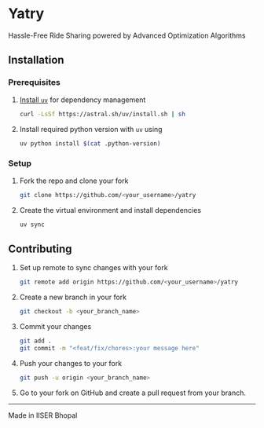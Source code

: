 # Yatry

Hassle-Free Ride Sharing powered by Advanced Optimization Algorithms

## Installation

### Prerequisites

1. [Install `uv`](https://docs.astral.sh/uv/getting-started/installation/) for dependency management
    ```bash
    curl -LsSf https://astral.sh/uv/install.sh | sh
    ```
2. Install required python version with `uv` using
    ```bash
    uv python install $(cat .python-version)
    ```

### Setup

1. Fork the repo and clone your fork
    ```bash
    git clone https://github.com/<your_username>/yatry
    ```
2. Create the virtual environment and install dependencies
    ```bash
    uv sync
    ```

## Contributing

1. Set up remote to sync changes with your fork
    ```bash
    git remote add origin https://github.com/<your_username>/yatry
    ```
2. Create a new branch in your fork
    ```bash
    git checkout -b <your_branch_name>
    ```
3. Commit your changes
    ```bash
    git add .
    git commit -m "<feat/fix/chores>:your message here"
    ```
4. Push your changes to your fork
    ```bash
    git push -u origin <your_branch_name>
    ```
5. Go to your fork on GitHub and create a pull request from your branch.

---

Made in IISER Bhopal
